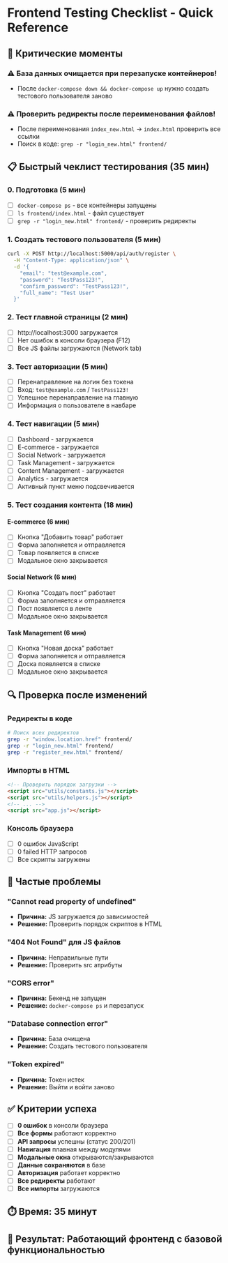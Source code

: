 # Frontend Testing Checklist - Quick Reference

## 🚨 Критические моменты

### ⚠️ База данных очищается при перезапуске контейнеров!
- После `docker-compose down && docker-compose up` нужно создать тестового пользователя заново

### ⚠️ Проверить редиректы после переименования файлов!
- После переименования `index_new.html` → `index.html` проверить все ссылки
- Поиск в коде: `grep -r "login_new.html" frontend/`

## 📋 Быстрый чеклист тестирования (35 мин)

### 0. Подготовка (5 мин)
- [ ] `docker-compose ps` - все контейнеры запущены
- [ ] `ls frontend/index.html` - файл существует
- [ ] `grep -r "login_new.html" frontend/` - проверить редиректы

### 1. Создать тестового пользователя (5 мин)
```bash
curl -X POST http://localhost:5000/api/auth/register \
  -H "Content-Type: application/json" \
  -d '{
    "email": "test@example.com",
    "password": "TestPass123!",
    "confirm_password": "TestPass123!",
    "full_name": "Test User"
  }'
```

### 2. Тест главной страницы (2 мин)
- [ ] http://localhost:3000 загружается
- [ ] Нет ошибок в консоли браузера (F12)
- [ ] Все JS файлы загружаются (Network tab)

### 3. Тест авторизации (5 мин)
- [ ] Перенаправление на логин без токена
- [ ] Вход: `test@example.com` / `TestPass123!`
- [ ] Успешное перенаправление на главную
- [ ] Информация о пользователе в навбаре

### 4. Тест навигации (5 мин)
- [ ] Dashboard - загружается
- [ ] E-commerce - загружается
- [ ] Social Network - загружается
- [ ] Task Management - загружается
- [ ] Content Management - загружается
- [ ] Analytics - загружается
- [ ] Активный пункт меню подсвечивается

### 5. Тест создания контента (18 мин)

#### E-commerce (6 мин)
- [ ] Кнопка "Добавить товар" работает
- [ ] Форма заполняется и отправляется
- [ ] Товар появляется в списке
- [ ] Модальное окно закрывается

#### Social Network (6 мин)
- [ ] Кнопка "Создать пост" работает
- [ ] Форма заполняется и отправляется
- [ ] Пост появляется в ленте
- [ ] Модальное окно закрывается

#### Task Management (6 мин)
- [ ] Кнопка "Новая доска" работает
- [ ] Форма заполняется и отправляется
- [ ] Доска появляется в списке
- [ ] Модальное окно закрывается

## 🔍 Проверка после изменений

### Редиректы в коде
```bash
# Поиск всех редиректов
grep -r "window.location.href" frontend/
grep -r "login_new.html" frontend/
grep -r "register_new.html" frontend/
```

### Импорты в HTML
```html
<!-- Проверить порядок загрузки -->
<script src="utils/constants.js"></script>
<script src="utils/helpers.js"></script>
<!-- ... -->
<script src="app.js"></script>
```

### Консоль браузера
- [ ] 0 ошибок JavaScript
- [ ] 0 failed HTTP запросов
- [ ] Все скрипты загружены

## 🚨 Частые проблемы

### "Cannot read property of undefined"
- **Причина:** JS загружается до зависимостей
- **Решение:** Проверить порядок скриптов в HTML

### "404 Not Found" для JS файлов
- **Причина:** Неправильные пути
- **Решение:** Проверить src атрибуты

### "CORS error"
- **Причина:** Бекенд не запущен
- **Решение:** `docker-compose ps` и перезапуск

### "Database connection error"
- **Причина:** База очищена
- **Решение:** Создать тестового пользователя

### "Token expired"
- **Причина:** Токен истек
- **Решение:** Выйти и войти заново

## ✅ Критерии успеха

- [ ] **0 ошибок** в консоли браузера
- [ ] **Все формы** работают корректно
- [ ] **API запросы** успешны (статус 200/201)
- [ ] **Навигация** плавная между модулями
- [ ] **Модальные окна** открываются/закрываются
- [ ] **Данные сохраняются** в базе
- [ ] **Авторизация** работает корректно
- [ ] **Все редиректы** работают
- [ ] **Все импорты** загружаются

## ⏱️ Время: 35 минут
## 🎯 Результат: Работающий фронтенд с базовой функциональностью
